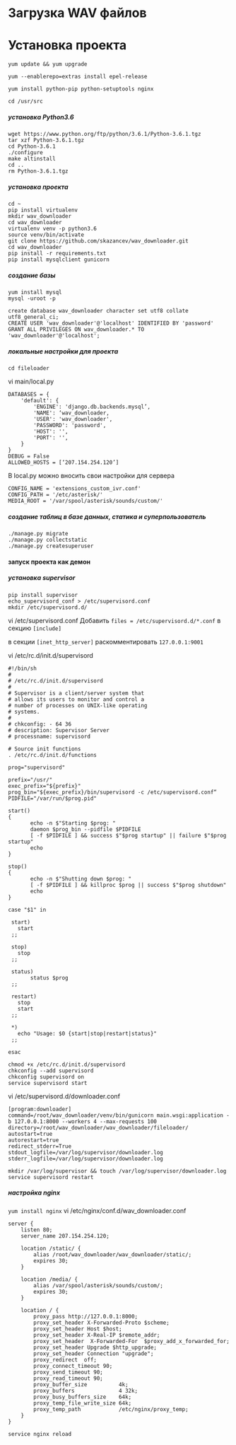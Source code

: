 # Загрузка WAV файлов

# Установка проекта
`yum update && yum upgrade`

`yum --enablerepo=extras install epel-release`

`yum install python-pip python-setuptools nginx`

`cd /usr/src`

##### установка Python3.6
```
wget https://www.python.org/ftp/python/3.6.1/Python-3.6.1.tgz
tar xzf Python-3.6.1.tgz
cd Python-3.6.1
./configure
make altinstall
cd ..
rm Python-3.6.1.tgz
```

##### установка проекта
```
cd ~
pip install virtualenv
mkdir wav_downloader
cd wav_downloader
virtualenv venv -p python3.6
source venv/bin/activate
git clone https://github.com/skazancev/wav_downloader.git
cd wav_downloader
pip install -r requirements.txt
pip install mysqlclient gunicorn
```

##### создание базы
```
yum install mysql
mysql -uroot -p
```
```
create database wav_downloader character set utf8 collate utf8_general_ci;
CREATE USER 'wav_downloader'@'localhost' IDENTIFIED BY 'password'
GRANT ALL PRIVILEGES ON wav_downloader.* TO 'wav_downloader'@'localhost';
```

##### локальные настройки для проекта
`cd fileloader`

vi main/local.py
```
DATABASES = {
    'default': {
        'ENGINE': 'django.db.backends.mysql’,
        'NAME': ‘wav_downloader,
        'USER': 'wav_downloader',
        'PASSWORD': 'password',
        'HOST': '',
        'PORT': '',
    }
}
DEBUG = False
ALLOWED_HOSTS = [‘207.154.254.120’]
```
В local.py можно вносить свои настройки для сервера

    CONFIG_NAME = 'extensions_custom_ivr.conf'
    CONFIG_PATH = '/etc/asterisk/'
    MEDIA_ROOT = '/var/spool/asterisk/sounds/custom/'



##### создание таблиц в базе данных, статика и суперпользователь
```
./manage.py migrate
./manage.py collectstatic
./manage.py createsuperuser
```

#### запуск проекта как демон
##### установка supervisor
```
pip install supervisor
echo_supervisord_conf > /etc/supervisord.conf
mkdir /etc/supervisord.d/
```

vi /etc/supervisord.conf
Добавить `files = /etc/supervisord.d/*.conf` в секцию `[include]`

в секции `[inet_http_server]` раскомментировать `127.0.0.1:9001`


vi /etc/rc.d/init.d/supervisord
```
#!/bin/sh
#
# /etc/rc.d/init.d/supervisord
#
# Supervisor is a client/server system that
# allows its users to monitor and control a
# number of processes on UNIX-like operating
# systems.
#
# chkconfig: - 64 36
# description: Supervisor Server
# processname: supervisord

# Source init functions
. /etc/rc.d/init.d/functions

prog="supervisord"

prefix="/usr/"
exec_prefix="${prefix}"
prog_bin="${exec_prefix}/bin/supervisord -c /etc/supervisord.conf“
PIDFILE="/var/run/$prog.pid"

start()
{
       echo -n $"Starting $prog: "
       daemon $prog_bin --pidfile $PIDFILE
       [ -f $PIDFILE ] && success $"$prog startup" || failure $"$prog startup"
       echo
}

stop()
{
       echo -n $"Shutting down $prog: "
       [ -f $PIDFILE ] && killproc $prog || success $"$prog shutdown"
       echo
}

case "$1" in

 start)
   start
 ;;

 stop)
   stop
 ;;

 status)
       status $prog
 ;;

 restart)
   stop
   start
 ;;

 *)
   echo "Usage: $0 {start|stop|restart|status}"
 ;;

esac
```

```
chmod +x /etc/rc.d/init.d/supervisord
chkconfig --add supervisord
chkconfig supervisord on
service supervisord start
```
vi /etc/supervisord.d/downloader.conf
```
[program:downloader]
command=/root/wav_downloader/venv/bin/gunicorn main.wsgi:application -b 127.0.0.1:8000 --workers 4 --max-requests 100
directory=/root/wav_downloader/wav_downloader/fileloader/
autostart=true
autorestart=true
redirect_stderr=True
stdout_logfile=/var/log/supervisor/downloader.log
stderr_logfile=/var/log/supervisor/downloader.log
```

```
mkdir /var/log/supervisor && touch /var/log/supervisor/downloader.log
service supervisord restart
```

##### настройка nginx
`yum install nginx`
vi /etc/nginx/conf.d/wav_downloader.conf
```
server {
    listen 80;
    server_name 207.154.254.120;

    location /static/ {
        alias /root/wav_downloader/wav_downloader/static/;
        expires 30;
    }

    location /media/ {
        alias /var/spool/asterisk/sounds/custom/;
        expires 30;
    }

    location / {
        proxy_pass http://127.0.0.1:8000;
        proxy_set_header X-Forwarded-Proto $scheme;
        proxy_set_header Host $host;
        proxy_set_header X-Real-IP $remote_addr;
        proxy_set_header  X-Forwarded-For  $proxy_add_x_forwarded_for;
        proxy_set_header Upgrade $http_upgrade;
        proxy_set_header Connection "upgrade";
        proxy_redirect  off;
        proxy_connect_timeout 90;
        proxy_send_timeout 90;
        proxy_read_timeout 90;
        proxy_buffer_size          4k;
        proxy_buffers              4 32k;
        proxy_busy_buffers_size    64k;
        proxy_temp_file_write_size 64k;
        proxy_temp_path            /etc/nginx/proxy_temp;
    }
}
```

`service nginx reload`
